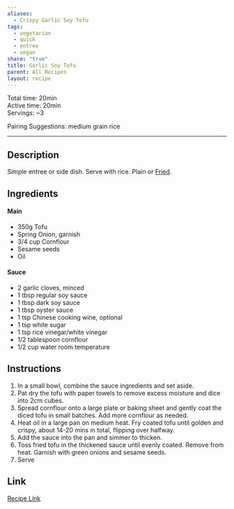 ```yaml
---
aliases:
  - Crispy Garlic Soy Tofu
tags:
  - vegetarian
  - quick
  - entree
  - vegan
share: "true"
title: Garlic Soy Tofu
parent: All Recipes
layout: recipe
---
```

  
Total time: 20min   
Active time: 20min  
Servings: ~3  
  
Pairing Suggestions: medium grain rice  
  
---  
## Description  
Simple entree or side dish. Serve with rice. Plain or [Fried](./Fried%20Rice.html).  
## Ingredients  
  
#### Main  
- 350g Tofu  
- Spring Onion, garnish  
- 3/4 cup Cornflour  
- Sesame seeds  
- Oil  
#### Sauce  
- 2 garlic cloves, minced  
- 1 tbsp regular soy sauce  
- 1 tbsp dark soy sauce  
- 1 tbsp oyster sauce  
- 1 tsp Chinese cooking wine, optional  
- 1 tsp white sugar  
- 1 tsp rice vinegar/white vinegar  
- 1/2 tablespoon cornflour  
- 1/2 cup water room temperature  
  
## Instructions  
1. In a small bowl, combine the sauce ingredients and set aside.  
2. Pat dry the tofu with paper towels to remove excess moisture and dice into 2cm cubes.  
3. Spread cornflour onto a large plate or baking sheet and gently coat the diced tofu in small batches. Add more cornflour as needed.   
4. Heat oil in a large pan on medium heat. Fry coated tofu until golden and crispy, about 14-20 mins in total, flipping over halfway.   
5. Add the sauce into the pan and simmer to thicken.  
6. Toss fried tofu in the thickened sauce until evenly coated. Remove from heat. Garnish with green onions and sesame seeds.   
7. Serve  
  
## Link  
  
[Recipe Link](https://christieathome.com/blog/crispy-soy-garlic-tofu/#recipe)